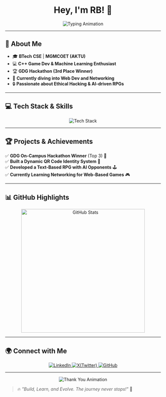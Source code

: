 
<h1 align="center">Hey, I'm RB! 👋</h1>

<div align="center">
    <img src="https://readme-typing-svg.herokuapp.com?font=Fira+Code&size=22&pause=1000&color=F75C7E&center=true&vCenter=true&width=500&lines=Cybersecurity+%7C+Game+Development+%7C+AI;Always+Learning%2C+Always+Building;Welcome+to+My+GitHub+Profile!+%F0%9F%91%8B" alt="Typing Animation" />
</div>

---

## 🎯 **About Me**
- 🎓 **BTech CSE** | **MGMCOET (AKTU)**
- 💻 **C++ Game Dev & Machine Learning Enthusiast**
- 🏆 **GDG Hackathon (3rd Place Winner)**
- 🚀 **Currently diving into Web Dev and Networking**
- 🔒 **Passionate about Ethical Hacking & AI-driven RPGs**

---

## 💻 **Tech Stack & Skills**  

<div align="center">
    <img src="https://skillicons.dev/icons?i=cpp,python,js,html,css,java,ubuntu,linux,github" alt="Tech Stack">
</div>

---

## 🏆 **Projects & Achievements**  

✅ **GDG On-Campus Hackathon Winner** (Top 3) 🏅  
✅ **Built a Dynamic QR Code Identity System** 🔄  
✅ **Developed a Text-Based RPG with AI Opponents** 🕹  
✅ **Currently Learning Networking for Web-Based Games** 🎮  

---

## 📊 **GitHub Highlights**  

<div align="center">
    <img src="https://github-readme-stats.vercel.app/api?username=RohanBisht33&show_icons=true&theme=tokyonight" alt="GitHub Stats" width="400px"/>
</div>

---

## 🌍 **Connect with Me**  

<div align="center">
    <a href="https://www.linkedin.com/in/rohan-bisht-0735771a1/">
        <img src="https://img.shields.io/badge/LinkedIn-%230077B5.svg?style=for-the-badge&logo=linkedin&logoColor=white" alt="LinkedIn">
    </a>
    <a href="https://x.com/im_rb28">
        <img src="https://img.shields.io/badge/Twitter-%231DA1F2.svg?style=for-the-badge&logo=twitter&logoColor=white" alt="X(Twitter)">
    </a>
    <a href="https://github.com/RohanBisht33">
        <img src="https://img.shields.io/badge/GitHub-%23181717.svg?style=for-the-badge&logo=github&logoColor=white" alt="GitHub">
    </a>
</div>

---

<div align="center">
    <img src="https://readme-typing-svg.herokuapp.com?font=Fira+Code&weight=500&size=24&pause=1000&center=true&vCenter=true&width=600&lines=Thanks+for+visiting!+%E2%9C%8C%EF%B8%8F;Feel+free+to+explore+my+projects!+%F0%9F%93%9A;" alt="Thank You Animation" />
</div>

> 🔥 _"Build, Learn, and Evolve. The journey never stops!"_ 🚀  
